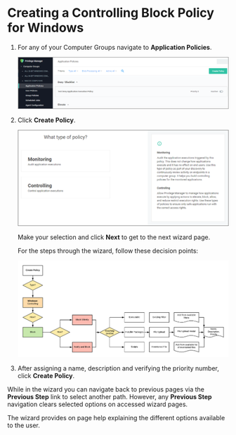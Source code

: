 [title]: # (Controlling: Block Windows)
[tags]: # (create)
[priority]: # (13)
# Creating a Controlling Block Policy for Windows

1. For any of your Computer Groups navigate to __Application Policies__.

   ![app policies](../images/wizard/app-pol-1.png "Application Policies overview page")
1. Click __Create Policy__.

   ![wizard 1](../images/wizard/wiz-1.png "Policy Wizard first page")

   Make your selection and click __Next__ to get to the next wizard page.

   For the steps through the wizard, follow these decision points:

   ![block](../images/wizard/controlling-block-win.png "Policy Wizard decision diagram")
1. After assigning a name, description and verifying the priority number, click __Create Policy__.

While in the wizard you can navigate back to previous pages via the __Previous Step__ link to select another path. However, any __Previous Step__ navigation clears selected options on accessed wizard pages.

The wizard provides on page help explaining the different options available to the user.